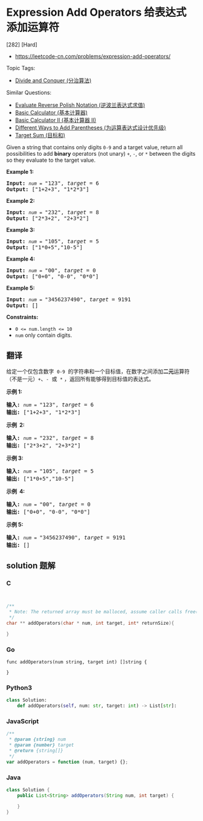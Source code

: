 # Expression Add Operators 给表达式添加运算符

[282] [Hard]

- https://leetcode-cn.com/problems/expression-add-operators/

Topic Tags:

- [Divide and Conquer (分治算法)](https://leetcode-cn.com/tag/divide-and-conquer/)

Similar Questions:

- [Evaluate Reverse Polish Notation (逆波兰表达式求值)](https://leetcode-cn.com/problems/evaluate-reverse-polish-notation/)
- [Basic Calculator (基本计算器)](https://leetcode-cn.com/problems/basic-calculator/)
- [Basic Calculator II (基本计算器 II)](https://leetcode-cn.com/problems/basic-calculator-ii/)
- [Different Ways to Add Parentheses (为运算表达式设计优先级)](https://leetcode-cn.com/problems/different-ways-to-add-parentheses/)
- [Target Sum (目标和)](https://leetcode-cn.com/problems/target-sum/)

Given a string that contains only digits `0-9` and a target value, return all possibilities to add **binary** operators (not unary) `+`, `-`, or `*` between the digits so they evaluate to the target value.

**Example 1:**

<pre><b>Input:</b> <code><em>num</em> = </code>"123", <em>target</em> = 6
<b>Output: </b>["1+2+3", "1*2*3"] 
</pre>

**Example 2:**

<pre><b>Input:</b> <code><em>num</em> = </code>"232", <em>target</em> = 8
<b>Output: </b>["2*3+2", "2+3*2"]</pre>

**Example 3:**

<pre><b>Input:</b> <code><em>num</em> = </code>"105", <em>target</em> = 5
<b>Output: </b>["1*0+5","10-5"]</pre>

**Example 4:**

<pre><b>Input:</b> <code><em>num</em> = </code>"00", <em>target</em> = 0
<b>Output: </b>["0+0", "0-0", "0*0"]
</pre>

**Example 5:**

<pre><b>Input:</b> <code><em>num</em> = </code>"3456237490", <em>target</em> = 9191
<b>Output: </b>[]
</pre>

**Constraints:**

- `0 <= num.length <= 10`
- `num` only contain digits.

## 翻译

给定一个仅包含数字  `0-9`  的字符串和一个目标值，在数字之间添加**二元**运算符（不是一元）`+`、`-`  或  `*` ，返回所有能够得到目标值的表达式。

**示例 1:**

<pre><strong>输入:</strong> <code><em>num</em> = </code>"123", <em>target</em> = 6
<strong>输出: </strong>["1+2+3", "1*2*3"] 
</pre>

**示例  2:**

<pre><strong>输入:</strong> <code><em>num</em> = </code>"232", <em>target</em> = 8
<strong>输出: </strong>["2*3+2", "2+3*2"]</pre>

**示例 3:**

<pre><strong>输入:</strong> <code><em>num</em> = </code>"105", <em>target</em> = 5
<strong>输出: </strong>["1*0+5","10-5"]</pre>

**示例  4:**

<pre><strong>输入:</strong> <code><em>num</em> = </code>"00", <em>target</em> = 0
<strong>输出: </strong>["0+0", "0-0", "0*0"]
</pre>

**示例 5:**

<pre><strong>输入:</strong> <code><em>num</em> = </code>"3456237490", <em>target</em> = 9191
<strong>输出: </strong>[]
</pre>

## solution 题解

### C

```c


/**
 * Note: The returned array must be malloced, assume caller calls free().
 */
char ** addOperators(char * num, int target, int* returnSize){

}
```

### Go

```golang
func addOperators(num string, target int) []string {

}
```

### Python3

```python
class Solution:
    def addOperators(self, num: str, target: int) -> List[str]:
```

### JavaScript

```javascript
/**
 * @param {string} num
 * @param {number} target
 * @return {string[]}
 */
var addOperators = function (num, target) {};
```

### Java

```java
class Solution {
    public List<String> addOperators(String num, int target) {

    }
}
```
